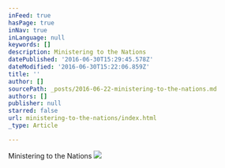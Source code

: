 ```yaml
---
inFeed: true
hasPage: true
inNav: true
inLanguage: null
keywords: []
description: Ministering to the Nations
datePublished: '2016-06-30T15:29:45.578Z'
dateModified: '2016-06-30T15:22:06.859Z'
title: ''
author: []
sourcePath: _posts/2016-06-22-ministering-to-the-nations.md
authors: []
publisher: null
starred: false
url: ministering-to-the-nations/index.html
_type: Article

---
```

Ministering to the Nations
![](https://the-grid-user-content.s3-us-west-2.amazonaws.com/3a663167-4d2a-42e6-8b57-96914394d7e9.jpg)